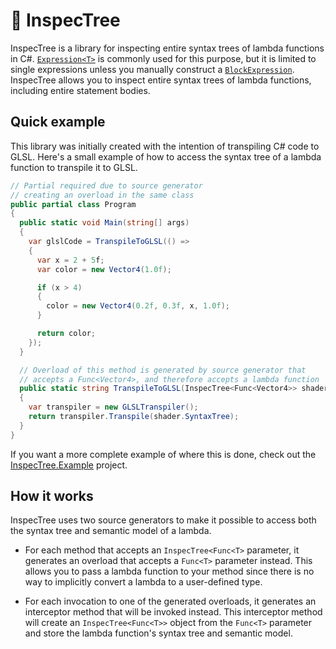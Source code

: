 # 🔎 InspecTree

InspecTree is a library for inspecting entire syntax trees of lambda functions in C#. [`Expression<T>`](https://docs.microsoft.com/en-us/dotnet/api/system.linq.expressions.expression-1) is commonly used for this purpose, but it is limited to single expressions unless you manually construct a [`BlockExpression`](https://learn.microsoft.com/en-us/dotnet/api/system.linq.expressions.blockexpression). InspecTree allows you to inspect entire syntax trees of lambda functions, including entire statement bodies.

## Quick example

This library was initially created with the intention of transpiling C# code to GLSL. Here's a small example of how to access the syntax tree of a lambda function to transpile it to GLSL.

```csharp
// Partial required due to source generator
// creating an overload in the same class
public partial class Program
{
  public static void Main(string[] args)
  {
    var glslCode = TranspileToGLSL(() => 
    {
      var x = 2 + 5f;
      var color = new Vector4(1.0f);

      if (x > 4)
      {
        color = new Vector4(0.2f, 0.3f, x, 1.0f);
      }

      return color;
    });
  }

  // Overload of this method is generated by source generator that
  // accepts a Func<Vector4>, and therefore accepts a lambda function
  public static string TranspileToGLSL(InspecTree<Func<Vector4>> shader)
  {
    var transpiler = new GLSLTranspiler();
    return transpiler.Transpile(shader.SyntaxTree);
  }
}
```

If you want a more complete example of where this is done, check out the [InspecTree.Example](src/InspecTree.Example/Program.cs) project.

## How it works

InspecTree uses two source generators to make it possible to access both the syntax tree and semantic model of a lambda.

- For each method that accepts an `InspecTree<Func<T>` parameter, it generates an overload that accepts a `Func<T>` parameter instead. This allows you to pass a lambda function to your method since there is no way to implicitly convert a lambda to a user-defined type.

- For each invocation to one of the generated overloads, it generates an interceptor method that will be invoked instead. This interceptor method will create an `InspecTree<Func<T>>` object from the `Func<T>` parameter and store the lambda function's syntax tree and semantic model.
